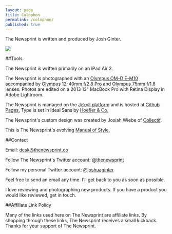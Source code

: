```yaml
---
layout: page
title: Colophon
permalink: /colophon/
published: true
---
```


The Newsprint is written and produced by Josh Ginter.

![](http://thenewsprint.s3.amazonaws.com/media/Permanent%20Photos/Self-Portrait-Smaller-1.jpg)

##Tools

The Newsprint is written primarily on an iPad Air 2.

The Newsprint is photographed with an [Olympus OM-D E-M10](http://www.amazon.com/gp/product/B00HPQ0A16/ref=as_li_qf_sp_asin_il_tl?ie=UTF8&camp=1789&creative=9325&creativeASIN=B00HPQ0A16&linkCode=as2&tag=thenews02-20&linkId=NCGDJBALV5YJOG2X) accompanied by [Olympus 12-40mm f/2.8 Pro](http://www.amazon.com/gp/product/B00EY3YGBS/ref=as_li_qf_sp_asin_il_tl?ie=UTF8&camp=1789&creative=9325&creativeASIN=B00EY3YGBS&linkCode=as2&tag=thenews02-20&linkId=NV4MLKCUVCZAGQJU) and [Olympus 75mm f/1.8](http://www.amazon.com/gp/product/B00CI3TQSO/ref=as_li_qf_sp_asin_il_tl?ie=UTF8&camp=1789&creative=9325&creativeASIN=B00CI3TQSO&linkCode=as2&tag=thenews02-20&linkId=2H2GQTJP2UWEGARG) lenses. Photos are edited on a 2013 13" MacBook Pro with Retina Display in Adobe Lightroom.

The Newsprint is managed on the [Jekyll platform](http://jekyllrb.com) and is hosted at [Github Pages.](https://pages.github.com) Type is set in Ideal Sans by [Hoefler & Co.](http://www.typography.com/)

The Newsprint's custom design was created by Josiah Wiebe of [Collectif](http://collectif.co).

This is The Newsprint's evolving [Manual of Style.](http://thenewsprint.co/styleguide/)

##Contact

Email: desk@thenewsprint.co

Follow The Newsprint's Twitter account: [@thenewsprint](https://twitter.com/thenewsprint)

Follow my personal Twitter account: [@joshuaginter](https://twitter.com/joshuaginter)

Feel free to send an email any time. I'll get back to you as soon as possible.

I love reviewing and photographing new products. If you have a product you would like reviewed, get in touch.

##Affiliate Link Policy

Many of the links used here on The Newsprint are affiliate links. By shopping through these links, The Newsprint receives a small kickback. Thanks for your support of The Newsprint.